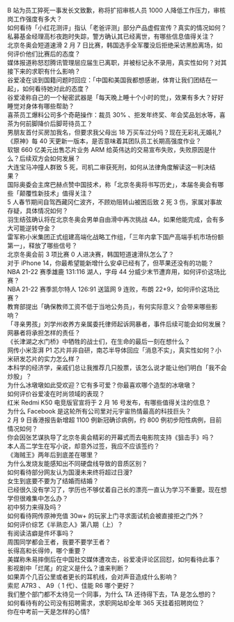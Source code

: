 B 站为员工猝死一事发长文致歉，称将扩招审核人员 1000 人降低工作压力，审核岗工作强度有多大？  
如何看待「小红花测评」指认「老爸评测」部分产品虚假宣传？真实的情况如何？  
私募基金经理高杉夜跑时失踪，警方确认其已经离世，有哪些信息值得关注？  
北京冬奥会短道速滑 2 月 7 日比赛，韩国选手全军覆没后拒绝采访黑脸离场，如何评价他们比赛后的态度？  
媒体报道称怒怼腾讯管理层应届生已离职，并被标记永不录用，真实性如何？对其接下来的求职有什么影响？  
谷爱凌在谈到国籍问题时回应：「中国和美国我都想感谢，体育让我们团结在一起」，如何看待她对此的态度？  
谷爱凌称自己的一个秘密武器是「每天晚上睡十个小时的觉」，效果有多大？好好睡觉对身体有哪些帮助？  
喜茶员工爆料公司多个奇葩操作：裁员 30% 、拒发年终奖、年会奖品划水等，喜茶为何前脚降价后脚苛待员工？  
男朋友首付买房加我名，但要求我父母出 18 万买车过分吗？现在无彩礼无婚礼?  
《原神》每 40 天更新一版本，是否意味着其团队员工长期高强度作业？  
软银 660 亿美元出售芯片业务 ARM 给英伟达的交易宣布失败，失败原因是什么？后续双方会如何发展？  
大连宝马冲撞人群致 5 死，司机二审获死刑，如何从法律角度解读这一判决结果？  
国际奥委会主席巴赫点赞中国技术，称「北京冬奥将书写历史」，本届冬奥会有哪些「颠覆性新技术」值得关注？  
5 人春节期间自驾西藏冈仁波齐，不顾劝阻转山被困后致 2 死 3 伤，家属对事故存疑，具体情况如何？  
羽生结弦确认将在北京冬奥会男单自由滑中再次挑战 4A，如果他能完成，会有多大可能逆转夺金？  
雷军称小米集团正式组建高端化战略工作组，「三年内拿下国产高端手机市场份额第一」，释放了哪些信号？  
北京冬奥会前 3 项比赛 0 人进决赛，韩国短道速滑队怎么了？  
对于 iPhone 14，你最希望能新增什么安卓已经有了，但苹果还没有的功能？  
NBA 21-22 赛季雄鹿 131:116 湖人，字母 44 分威少末节遭弃用，如何评价这场比赛？  
NBA 21-22 赛季凯尔特人 126:91 送篮网 9 连败，布朗 22+9，如何评价这场比赛？  
教育部提出「确保教师工资不低于当地公务员」，有何实际意义？会带来哪些影响？  
「寻亲男孩」刘学州收养方亲属委托律师起诉网暴者，事件后续可能会如何发展？网暴者将承担怎样的责任？  
《长津湖之水门桥》中牺牲的战士们，在生命的最后一刻在想什么？  
网传小米澎湃 P1 芯片并非自研，南芯半导体回应「消息不实」，真实性如何？小米研发芯片的实力怎么样？  
本科学的经济学，亲戚们总让我推荐几只股票，该怎么说才能让他们明白「我不会炒股」？  
为什么冰墩墩如此受欢迎？它有多可爱？你最喜欢哪个造型的冰墩墩？  
如何评价谷爱凌在时尚领域的表现？  
红米 Redmi K50 电竞版官宣将于 2 月 16  号发布，有哪些值得关注的信息？  
为什么 Facebook 是这轮所有公司里对元宇宙热情最高的科技巨头？  
2 月 9 日香港报告新增超 1100 例新冠确诊病例，约 800 例初步阳性病例，目前情况如何？  
你会因张艺谋执导了北京冬奥会精彩的开幕式而去电影院支持《狙击手》吗？  
本人高二学生在写小说，却意外过签，我应不应该签约？  
《海贼王》两年后到底差在哪里？  
为什么发烧友能感知出不同硬盘线导致的音质区别？  
如何看待部分网友认为国漫未来终将超过日漫?  
女生到底要不要为了结婚而结婚？  
已经很久没有学习了，学历也不够仗着自己长的漂亮一直认为学习不重要。现在想学但很难集中怎么办？  
初中努力来得及吗？  
如何看待网传原神充值 30w+ 的玩家上门寻求面试机会被直接拒之门外？  
如何评价综艺《半熟恋人》第八期（上）？  
有阅读洁癖是件坏事吗？  
周围同学都会王者，我要不要学王者？  
长得高和长得帅，哪个重要？  
美媒称朱易摔倒后在中国社交媒体遭攻击，谷爱凌评论区回怼，如何看待此事？  
影视剧中「烂尾」的定义是什么？谁来判断？  
如果弄个几百公里或者更长的耳机线，会对声音造成什么影响？  
索尼 A7R3 、 A9（ 1 代）、佳能 R6 哪个更好？  
我们整个部门都不太待见一个同事，为什么 TA 还待得下去，TA 是怎么想的？  
如何看待有的公司没有招聘需求，求职网站却全年 365 天挂着招聘岗位？  
你在中考前一天是怎样的心情?  
